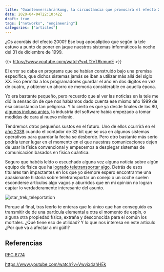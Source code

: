 ```yaml
---
title: "Quantenverschränkung, la circustancia que provocará el efecto 2000 del futuro."
date: 2020-04-04T22:10:42Z
draft: true
tags: ["networks", "engineering"]
categories: ["articles"]
---
```


¿Os acordáis del efecto 2000? Ese bug apocalíptico que según la tele estuvo a punto de poner en jaque nuestros sistemas informáticos la noche del 31 de diciembre de 1999.

{{< https://www.youtube.com/watch?v=Lf2eT8kmunE >}}

El error se daba en programs que se habían construido bajo una premisa específica, que dichos sistemas jamás se iban a utilizar más allá del siglo XX. Eso permitía a los programadores guardar el año en dos dígitos en vez de cuatro, y obtener un ahorro de memoria considerable en aquella época.

Yo era bastante pequeño, pero recuerdo que al ver las noticias en la tele me dió la sensación de que nos habíamos dado cuenta ese mismo año 1999 de esa circustancia tan peligrosa. Y lo cierto es que ya desde finales de los 80, [algunos incluso antes](https://www.independent.co.uk/news/obituaries/bob-bemer-550018.html), la industria del software había empezado a tomar medidas de cara al nuevo milenio.

Tendremos otros pequeños sustos en el futuro. Uno de ellos ocurrirá en el [año 2038](https://en.wikipedia.org/wiki/Year_2038_problem) cuando el contador de 32 bit que se usa en algunos sistemas operativos para guardar la fecha se desborde. Pero otro bastante más serio podría tener lugar en el momento en el que nuestras comunicaciones dejen de usar la física convencional y empecemos a desplegar sistemas de comunicación basados en física cuántica.

Seguro que habéis leído o escuchado alguna vez alguna noticia sobre algún equipo de física que ha [logrado teletransportar algo](https://www.technologyreview.com/s/608252/first-object-teleported-from-earth-to-orbit/). Detrás de esos titulares tan impactantes en los que yo siempre espero encontrarme una apasionante historia sobre teletransportar un conejo o un coche suelen esconderse artículos algo vagos y aburridos que en mi opinión no logran captar lo verdaderamente interesante del asunto. 

![star_trek_teleportation](https://media.giphy.com/media/nYaRWwyG9qAH6/giphy.gif)

Porque al final, tras leerlo te enteras que lo único que han conseguido es transmitir de de una partícula elemental a otra el momento de espín, o alguna otra propiedad física, extraña y desconocida para el común los mortales. ¿Qué tiene eso de utilidad? Y lo que nos interesa en este artículo ¿Por qué va a afectar a mi güifi?

## Referencias

[RFC 8774](https://www.rfc-editor.org/rfc/rfc8774.txt)

https://www.youtube.com/watch?v=Vwvix4ahHEk

